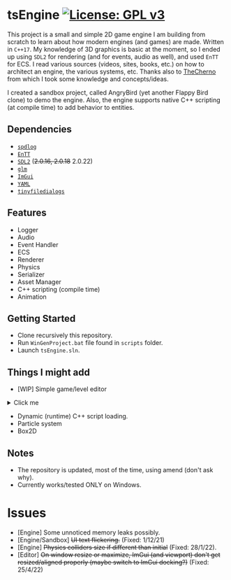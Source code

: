 # tsEngine [![License: GPL v3](https://img.shields.io/badge/License-GPLv3-green.svg)](https://github.com/tonyspan/tsEngine/blob/master/LICENSE)

This project is a small and simple 2D game engine I am building from scratch to learn about how modern engines (and games) are made. Written in `C++17`. My knowledge of 3D graphics is basic at the moment, so I ended up using `SDL2` for rendering (and for events, audio as well), and used `EnTT` for ECS. I read various sources (videos, sites, books, etc.) on how to architect an engine, the various systems, etc. Thanks also to [TheCherno](https://www.youtube.com/c/TheChernoProject) from which I took some knowledge and concepts/ideas.

I created a sandbox project, called AngryBird (yet another Flappy Bird clone) to demo the engine. Also, the engine supports native C++ scripting (at compile time) to add behavior to entities.

## Dependencies
* [`spdlog`](https://github.com/gabime/spdlog)
* [`EnTT`](https://github.com/skypjack/entt)
* [`SDL2`](https://www.libsdl.org/) (~~2.0.16, 2.0.18~~ 2.0.22)
* [`glm`](https://github.com/g-truc/glm)
* [`ImGui`](https://github.com/ocornut/imgui)
* [`YAML`](https://github.com/jbeder/yaml-cpp/)
* [`tinyfiledialogs`](https://github.com/native-toolkit/libtinyfiledialogs)

## Features
* Logger
* Audio
* Event Handler
* ECS
* Renderer
* Physics
* Serializer
* Asset Manager
* C++ scripting (compile time)
* Animation

## Getting Started
* Clone recursively this repository.
* Run `WinGenProject.bat` file found in `scripts` folder.
* Launch `tsEngine.sln`.

## Things I might add
* [WIP] Simple game/level editor
<details>
  <summary>Click me</summary>
![editor](https://i.postimg.cc/SRMjgsk0/editor.jpg)
</details>

* Dynamic (runtime) C++ script loading.
* Particle system
* Box2D

## Notes
* The repository is updated, most of the time, using amend (don't ask why).
* Currently works/tested ONLY on Windows.

# Issues
* [Engine] Some unnoticed memory leaks possibly.
* [Engine/Sandbox] ~~UI text flickering.~~ (Fixed: 1/12/21)
* [Engine] ~~Physics colliders size if different than initial~~ (Fixed: 28/1/22).
* [Editor] ~~On window resize or maximize, ImGui (and viewport) don't get resized/aligned properly (maybe switch to ImGui docking?)~~ (Fixed: 25/4/22)
